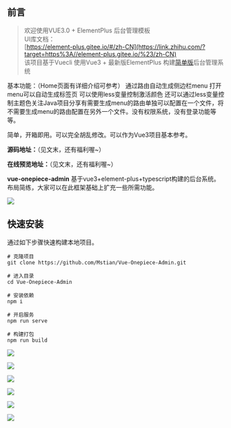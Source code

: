 ## 前言

> 欢迎使用VUE3.0 + ElementPlus 后台管理模板  
> UI库文档：  
> [https://element-plus.gitee.io/#/zh-CN](https://link.zhihu.com/?target=https%3A//element-plus.gitee.io/%23/zh-CN)  
> 该项目基于Vuecli 使用Vue3 + 最新版ElementPlus 构建[简单版](https://zhida.zhihu.com/search?content_id=186721532&content_type=Article&match_order=1&q=%E7%AE%80%E5%8D%95%E7%89%88&zhida_source=entity)后台管理系统

基本功能：（Home页面有详细介绍可参考） 通过路由自动生成侧边栏menu 打开menu可以自动生成标签页 可以使用less变量控制激活颜色 还可以通过less变量控制主题色关注Java项目分享有需要生成menu的路由单独可以配置在一个文件，将不需要生成menu的路由配置在另外一个文件。没有权限系统，没有登录功能等等。

简单，开箱即用。可以完全胡乱修改。可以作为Vue3项目基本参考。

**源码地址：**（见文末，还有福利喔~）

**在线预览地址：**（见文末，还有福利喔~）

**vue-onepiece-admin** 基于vue3+element-plus+typescript构建的后台系统。布局简练，大家可以在此框架基础上扩充一些所需功能。

  

![](https://picx.zhimg.com/80/v2-efd2e66f474d08fe997627df5f778fe3_1440w.webp)

  

## 快速安装

通过如下步骤快速构建本地项目。

```text
# 克隆项目
git clone https://github.com/Mstian/Vue-Onepiece-Admin.git

# 进入目录
cd Vue-Onepiece-Admin

# 安装依赖
npm i

# 开启服务
npm run serve

# 构建打包
npm run build
```

  

![](https://pic2.zhimg.com/80/v2-cfaa7ba0e6d38d82a5537bd83775d6cd_1440w.webp)

  

  

![](https://pic1.zhimg.com/80/v2-d264cb13dcf9997f9f9ae7793fbc3984_1440w.webp)

  

  

![](https://pica.zhimg.com/80/v2-8af7e38a873de89cb1f5f3568ac37168_1440w.webp)

  

  

![](https://picx.zhimg.com/80/v2-dcd6d70af6d66eb79a371ae355118215_1440w.webp)

  

  

![](https://pica.zhimg.com/80/v2-e7e01a8e96a9e7ad2add25d305e024ac_1440w.webp)

  

  

![](https://pic1.zhimg.com/80/v2-2e7ccdd24d8292c5cc17d87ff9e4d8b6_1440w.webp)